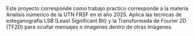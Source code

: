 Este proyecto corresponde como trabajo practico corresponde a la materia Analisis númerico de la UTN FRSF en el año 2025.
 Aplica las tecnicas de esteganografia LSB (Least Significant Bit) y la Transformada de Fourier 2D (TF2D) para ocultar mensajes o imagenes dentro de otras
 imágenes.
